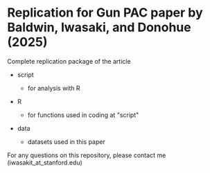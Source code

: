 # Replication for Gun PAC paper by Baldwin, Iwasaki, and Donohue (2025)
Complete replication package of the article

- script
  - for analysis with R

- R
  - for functions used in coding at "script"

- data
  - datasets used in this paper

For any questions on this repository, please contact me (iwasakit_at_stanford.edu)
